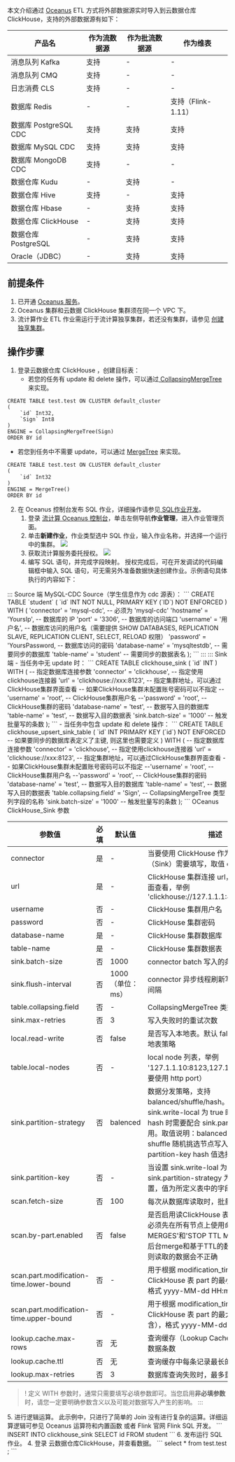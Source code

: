 本文介绍通过 [Oceanus](https://cloud.tencent.com/product/oceanus) ETL 方式将外部数据源实时导入到云数据仓库 ClickHouse，支持的外部数据源有如下： 

<table>
<thread>
<tr>
<th >产品名</th>
<th >作为流数据源</th>
<th >作为批流数据源</th>
<th >作为维表</th>
</tr>
</thread>
<tbody>
<tr>
<td >消息队列 Kafka</td>
<td >支持 </td>
<td >-</td>
<td >-</td>
</tr>
<tr>
<td >消息队列 CMQ</td>
<td >支持 </td>
<td >-</td>
<td >-</td>
</tr>
<tr>
<td >日志消费 CLS</td>
<td >支持 </td>
<td >-</td>
<td >-</td>
</tr>
<tr>
<td >数据库 Redis</td>
<td >-</td>
<td >-</td>
<td >支持（Flink-1.11）</td>
</tr>
<tr>
<td >数据库 PostgreSQL CDC</td>
<td >支持</td>
<td >支持</td>
<td >支持</td>
</tr>
<tr>
<td >数据库 MySQL CDC</td>
<td >支持</td>
<td >支持</td>
<td >支持</td>
</tr>
<tr>
<td >数据库 MongoDB CDC</td>
<td >支持</td>
<td >-</td>
<td >-</td>
</tr>
<tr>
<td >数据仓库 Kudu</td>
<td >-</td>
<td >支持</td>
<td >-</td>
</tr>
<tr>
<td >数据仓库 Hive</td>
<td >支持</td>
<td >-</td>
<td >支持</td>
</tr>
<tr>
<td >数据仓库 Hbase</td>
<td >-</td>
<td >支持</td>
<td >支持</td>
</tr>
<tr>
<td >数据仓库 ClickHouse</td>
<td >-</td>
<td >支持</td>
<td >支持</td>
</tr>
<tr>
<td >数据仓库 PostgreSQL</td>
<td >-</td>
<td >支持</td>
<td >支持</td>
</tr>
<tr>
<td >Oracle（JDBC）</td>
<td >-</td>
<td >支持</td>
<td >支持</td>
</tr>
</tbody>
</table>

## 前提条件
1. 已开通 [Oceanus 服务](https://cloud.tencent.com/product/oceanus)。
2. Oceanus 集群和云数据 ClickHouse 集群须在同一个 VPC 下。
3. 流计算作业 ETL 作业需运行于流计算独享集群，若还没有集群，请参见 [创建独享集群](https://cloud.tencent.com/document/product/849/48298)。

## 操作步骤
1. 登录云数据仓库 ClickHouse ，创建目标表：
	- 若您的任务有 update 和 delete 操作，可以通过[ CollapsingMergeTree](https://clickhouse.com/docs/en/engines/table-engines/mergetree-family/collapsingmergetree/) 来实现。
```
CREATE TABLE test.test ON CLUSTER default_cluster
(
    `id` Int32,
    `Sign` Int8
)
ENGINE = CollapsingMergeTree(Sign)
ORDER BY id
```

 - 若您到任务中不需要 update，可以通过 [MergeTree](https://clickhouse.com/docs/en/engines/table-engines/mergetree-family/mergetree/) 来实现。
```
CREATE TABLE test.test ON CLUSTER default_cluster
(
    `id` Int32
)
ENGINE = MergeTree()
ORDER BY id
```

2. 在 Oceanus 控制台发布 SQL 作业，详细操作请参见[ SQL作业开发](https://cloud.tencent.com/document/product/849/48287)。
	1.  登录 [流计算 Oceanus 控制台](https://console.cloud.tencent.com/oceanus/job)，单击左侧导航**作业管理**，进入作业管理页面。
	2.  单击**新建作业**，作业类型选中 SQL 作业，输入作业名称，并选择一个运行中的集群。
![](https://qcloudimg.tencent-cloud.cn/raw/e5c62c59358b1bd756505fe61d587a65.png)
	3. 获取流计算服务委托授权。
![](https://qcloudimg.tencent-cloud.cn/raw/41542923204713538b3e39faf7c1bc3d.png)
	4. 编写 SQL 语句，并完成字段映射。
授权完成后，可在开发调试的代码编辑框中输入 SQL 语句，可无需另外准备数据快速创建作业。示例语句具体执行的内容如下：
<dx-tabs>
::: Source 端
MySQL-CDC Source（学生信息作为 cdc 源表）：
```
CREATE TABLE `student` (
 `id` INT NOT NULL,
 PRIMARY KEY (`ID`) NOT ENFORCED
) WITH (
 'connector' = 'mysql-cdc',
 -- 必须为 'mysql-cdc'
 'hostname' = 'YoursIp',
 -- 数据库的 IP
 'port' = '3306',
 -- 数据库的访问端口
 'username' = '用户名',
 -- 数据库访问的用户名（需要提供 SHOW DATABASES, REPLICATION SLAVE, REPLICATION CLIENT, SELECT, RELOAD 权限）
 'password' = 'YoursPassword,
-- 数据库访问的密码
'database-name' = 'mysqltestdb',
-- 需要同步的数据库
'table-name' = 'student' -- 需要同步的数据表名
);
```
:::
::: Sink 端
- 当任务中无 update 时：
```
CREATE TABLE clickhouse_sink (
`id` INT
) WITH (
  -- 指定数据库连接参数
  'connector' = 'clickhouse',                       -- 指定使用clickhouse连接器
  'url' = 'clickhouse://xxx:8123',        -- 指定集群地址，可以通过ClickHouse集群界面查看
  -- 如果ClickHouse集群未配置账号密码可以不指定
  --'username' = 'root',                            -- ClickHouse集群用户名
  --'password' = 'root',                            -- ClickHouse集群的密码
  'database-name' = 'test',                           -- 数据写入目的数据库
  'table-name' = 'test',                           -- 数据写入目的数据表
  'sink.batch-size' = '1000'                        -- 触发批量写的条数
);
```
- 当任务中包含 update 和 delete 操作：
```
CREATE TABLE clickhouse_upsert_sink_table (
`id` INT
 PRIMARY KEY (`id`) NOT ENFORCED -- 如果要同步的数据库表定义了主键, 则这里也需要定义
) WITH (
  -- 指定数据库连接参数
  'connector' = 'clickhouse',                     -- 指定使用clickhouse连接器
  'url' = 'clickhouse://xxx:8123',      -- 指定集群地址，可以通过ClickHouse集群界面查看
  -- 如果ClickHouse集群未配置账号密码可以不指定
  --'username' = 'root',                          -- ClickHouse集群用户名
  --'password' = 'root',                          -- ClickHouse集群的密码
  'database-name' = 'test',                         -- 数据写入目的数据库
  'table-name' = 'test',                         -- 数据写入目的数据表
  'table.collapsing.field' = 'Sign',              -- CollapsingMergeTree 类型列字段的名称
  'sink.batch-size' = '1000'                      -- 触发批量写的条数
);
```
 OCeanus ClickHouse_Sink 参数
<table>
<thread><tr><th >参数值</th><th >必填</th><th >默认值</th><th >描述</th></tr></thread>
<tbody>
<tr>
<td >connector</td>
<td >是</td>
<td >-</td>
<td >当要使用 ClickHouse 作为数据目的（Sink）需要填写，取值 clickhouse</td>
</tr>
<tr>
<td >url</td>
<td >是</td>
<td >-</td>
<td >ClickHouse 集群连接 url，可以通过集群界面查看，举例 'clickhouse://127.1.1.1:8123'</td>
</tr><tr>
<td >username</td>
<td >否</td>
<td >-</td>
<td >ClickHouse 集群用户名</td>
</tr><tr>
<td >password</td>
<td >否</td>
<td >-</td>
<td >ClickHouse 集群密码</td>
</tr><tr>
<td >database-name</td>
<td >是</td>
<td >-</td>
<td >ClickHouse 集群数据库</td>
</tr><tr>
<td >table-name</td>
<td >是</td>
<td >-</td>
<td >ClickHouse 集群数据表</td>
</tr><tr>
<td >sink.batch-size</td>
<td >否</td>
<td >1000</td>
<td >connector batch 写入的条数</td>
</tr><tr>
<td >sink.flush-interval</td>
<td >否</td>
<td >1000 （单位：ms）</td>
<td >connector 异步线程刷新写入 ClickHouse 间隔</td>
</tr><tr>
<td >table.collapsing.field</td>
<td >否</td>
<td >-</td>
<td >CollapsingMergeTree 类型列字段的名称</td>
</tr><tr>
<td >sink.max-retries</td>
<td >否</td>
<td >3</td>
<td >写入失败时的重试次数</td>
</tr><tr>
<td >local.read-write</td>
<td >否</td>
<td >false</td>
<td >是否写入本地表。默认 false 不开启写入本地表策略</td>
</tr><tr>
<td >table.local-nodes</td>
<td >否</td>
<td >-</td>
<td >local node 列表，举例 '127.1.1.10:8123,127.1.2.13:8123'（需要使用 http port）</td>
</tr><tr>
<td >sink.partition-strategy</td>
<td >否</td>
<td >balenced</td>
<td >数据分发策略，支持 balanced/shuffle/hash。当设置 sink.write-local 为 true 时启用。取值为 hash 时需要配合 sink.partition-key 使用。取值说明：balanced 轮询模式写入 shuffle 随机挑选节点写入 hash 根据 partition-key hash 值选择节点写入</td>
</tr><tr>
<td >sink.partition-key</td>
<td >否</td>
<td >-</td>
<td >当设置 sink.write-loal 为 true 且 sink.partition-strategy 为 hash 时需要设置，值为所定义表中的字段</td>
</tr><tr>
<td >scan.fetch-size</td>
<td >否</td>
<td >100</td>
<td >每次从数据库读取时，批量获取的行数</td>
</tr><tr>
<td >scan.by-part.enabled</td>
<td >否</td>
<td >false</td>
<td >是否启用读ClickHouse 表 part。若启用，必须先在所有节点上使用命令'STOP MERGES'和'STOP TTL MERGES'停止表的后台merge和基于TTL的数据删除操作，否则读取的数据会不正确</td>
</tr><tr>
<td >scan.part.modification-time.lower-bound</td>
<td >否</td>
<td >-</td>
<td >用于根据 modification_time 过滤 ClickHouse 表 part 的最小时间（包含），格式 yyyy-MM-dd HH:mm:ss</td>
</tr><tr>
<td >scan.part.modification-time.upper-bound</td>
<td >否</td>
<td >-</td>
<td >用于根据 modification_time 过滤 ClickHouse 表 part 的最大时间（不包含），格式 yyyy-MM-dd HH:mm:ss</td>
</tr><tr>
<td >lookup.cache.max-rows</td>
<td >否</td>
<td >无</td>
<td >查询缓存（Lookup Cache）中最多缓存的数据条数</td>
</tr><tr>
<td >lookup.cache.ttl</td>
<td >否</td>
<td >无</td>
<td >查询缓存中每条记录最长的缓存时间</td>
</tr><tr>
<td >lookup.max-retries</td>
<td >否</td>
<td >3</td>
<td >数据库查询失败时，最多重试的次数</td>
</tr>
</tbody>
</table>

>! 定义 WITH 参数时，通常只需要填写必填参数即可。当您启用**非必填参数**时，请您一定要明确参数含义以及可能对数据写入产生的影响。
:::
</dx-tabs>
	5. 进行逻辑运算。
此示例中，只进行了简单的 Join 没有进行复杂的运算。详细运算逻辑可参见 Oceanus 运算符和内置函数 或者 Flink 官网 Flink SQL 开发。
```
INSERT INTO
  clickhouse_sink
SELECT
  id
FROM
  student
```
	6. 发布运行 SQL 作业。
4. 登录 云数据仓库ClickHouse，并查看数据。
```
select * from  test.test ;
```
